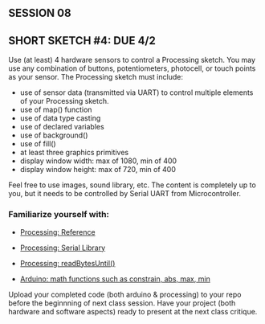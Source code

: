 
## SESSION 08

## SHORT SKETCH #4: DUE 4/2
Use (at least) 4 hardware sensors to control a Processing sketch. You may use any combination of buttons, potentiometers, photocell, or touch points as your sensor. The Processing sketch must include:
- use of sensor data (transmitted via UART) to control multiple elements of your Processing sketch.
- use of map() function
- use of data type casting
- use of declared variables
- use of background()
- use of fill()
- at least three graphics primitives
- display window width: max of 1080, min of 400
- display window height: max of 720, min of 400

Feel free to use images, sound library, etc. The content is completely up to you, but it needs to be controlled by Serial UART from Microcontroller.

### Familiarize yourself with:

* [Processing: Reference](https://processing.org/reference)

* [Processing: Serial Library](https://processing.org/reference/libraries/serial/index.html)

* [Processing: readBytesUntil()](https://processing.org/reference/libraries/serial/Serial_readBytesUntil_.html)

* [Arduino: math functions such as constrain, abs, max, min](https://docs.arduino.cc/language-reference/#functions)

Upload your completed code (both arduino & processing) to your repo before the beginnning of next class session. 
Have your project (both hardware and software aspects) ready to present at the next class critique.
